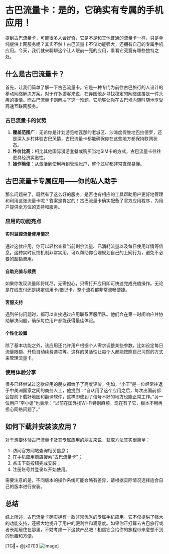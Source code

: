 # 古巴流量卡：是的，它确实有专属的手机应用！

提到古巴流量卡，可能很多人会好奇，它是不是和其他普通的流量卡一样，只是单纯提供上网服务呢？其实不然！古巴流量卡不仅功能强大，还拥有自己的专属手机应用。今天，我们就来聊聊这个让人眼前一亮的应用，看看它究竟有哪些独特之处。

## 什么是古巴流量卡？

首先，让我们简单了解一下古巴流量卡。它是一种专门为前往古巴旅行的人设计的移动网络解决方案。对于许多游客来说，在异国他乡寻找稳定的网络连接是一件头疼的事情。而古巴流量卡则解决了这一难题，它能够让你在古巴境内随时随地享受高速互联网服务。

### 古巴流量卡的优势

1. **覆盖范围广**：无论你是计划游览哈瓦那的老城区、沙滩度假胜地巴拉德罗，还是深入乡村体验古巴风情，古巴流量卡都能确保你在这些地方都保持联网状态。
2. **性价比高**：相比其他国际漫游套餐或购买当地SIM卡的方式，古巴流量卡往往更具经济实惠性。
3. **操作简便**：从激活到使用再到管理账户，整个过程都非常直观易懂。

## 古巴流量卡专属应用——你的私人助手

那么问题来了，既然有了这么好的服务，是否也有相应的工具帮助用户更好地管理和利用这张流量卡呢？答案是肯定的！古巴流量卡确实配备了官方应用程序，为用户提供全方位的支持和服务。

### 应用的功能亮点

#### 实时监控流量使用情况
通过这款应用，你可以轻松查看当前剩余流量、已消耗流量以及每日使用详情等信息。这种实时反馈机制非常实用，可以帮助你合理规划自己的上网行为，避免不必要的超额费用。

#### 自助充值与续费
如果你发现流量即将耗尽，无需担心，只需打开应用即可快速完成充值操作。无论是在线支付还是绑定信用卡/借记卡，整个流程都非常流畅便捷。

#### 客服支持
遇到任何问题时，都可以直接通过应用联系客服团队。他们会在第一时间响应并协助解决问题，确保每位用户都能获得最佳体验。

#### 个性化设置
除了基本功能之外，该应用还允许用户根据个人需求调整某些参数，比如设定每日流量限额、开启自动续费选项等。这样的灵活性让每个人都能按照自己习惯的方式来管理流量卡。

### 使用体验分享

很多已经尝试过这款应用的朋友都给予了高度评价。例如，“小王”是一位经常往返于中美洲国家之间的商务人士，他提到：“自从用了这个应用之后，每次出国前都会提前下载好地图和翻译软件，这样即使到了信号不好的地方也能正常工作。”另一位用户“李小姐”也表示：“以前在国外找Wi-Fi特别麻烦，现在有了它，根本不用再担心网络问题了。”

## 如何下载并安装该应用？

对于想要体验古巴流量卡及其专属应用的朋友来说，获取方法其实很简单：

1. 访问官方网站查询相关信息；
2. 在手机应用商店搜索“古巴流量卡”；
3. 点击下载按钮完成安装；
4. 注册账号并登录以开始使用。

需要注意的是，不同版本的操作系统可能会略有差异，请根据实际情况选择适合自己的版本进行安装。

## 总结

综上所述，古巴流量卡确实拥有一款非常优秀的专属手机应用。它不仅提供了强大的功能支持，还极大地提升了用户的便利性和满意度。如果你正打算去古巴旅行或者长期居住在那里，不妨考虑一下这款产品吧！相信它会给你的旅程带来意想不到的乐趣和方便。

[TG💪+ @jx0703 ![Image](https://github.com/user-attachments/assets/dbca1d08-cadb-493c-b0ec-ad6f7a83f270)]